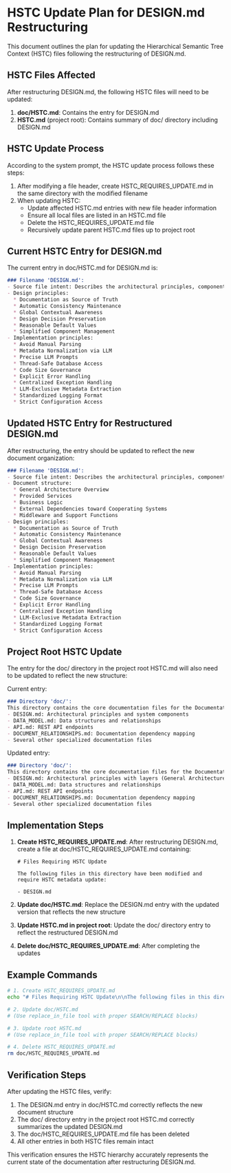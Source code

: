 # HSTC Update Plan for DESIGN.md Restructuring

This document outlines the plan for updating the Hierarchical Semantic Tree Context (HSTC) files following the restructuring of DESIGN.md.

## HSTC Files Affected

After restructuring DESIGN.md, the following HSTC files will need to be updated:

1. **doc/HSTC.md**: Contains the entry for DESIGN.md
2. **HSTC.md** (project root): Contains summary of doc/ directory including DESIGN.md

## HSTC Update Process

According to the system prompt, the HSTC update process follows these steps:

1. After modifying a file header, create HSTC_REQUIRES_UPDATE.md in the same directory with the modified filename
2. When updating HSTC:
   - Update affected HSTC.md entries with new file header information
   - Ensure all local files are listed in an HSTC.md file
   - Delete the HSTC_REQUIRES_UPDATE.md file
   - Recursively update parent HSTC.md files up to project root

## Current HSTC Entry for DESIGN.md

The current entry in doc/HSTC.md for DESIGN.md is:

```markdown
### Filename 'DESIGN.md':
- Source file intent: Describes the architectural principles, components, and design decisions for the Documentation-Based Programming system
- Design principles:
  * Documentation as Source of Truth
  * Automatic Consistency Maintenance
  * Global Contextual Awareness
  * Design Decision Preservation
  * Reasonable Default Values
  * Simplified Component Management
- Implementation principles:
  * Avoid Manual Parsing
  * Metadata Normalization via LLM
  * Precise LLM Prompts
  * Thread-Safe Database Access
  * Code Size Governance
  * Explicit Error Handling
  * Centralized Exception Handling
  * LLM-Exclusive Metadata Extraction
  * Standardized Logging Format
  * Strict Configuration Access
```

## Updated HSTC Entry for Restructured DESIGN.md

After restructuring, the entry should be updated to reflect the new document organization:

```markdown
### Filename 'DESIGN.md':
- Source file intent: Describes the architectural principles, components, and design decisions for the Documentation-Based Programming system
- Document structure:
  * General Architecture Overview
  * Provided Services
  * Business Logic
  * External Dependencies toward Cooperating Systems
  * Middleware and Support Functions
- Design principles:
  * Documentation as Source of Truth
  * Automatic Consistency Maintenance
  * Global Contextual Awareness
  * Design Decision Preservation
  * Reasonable Default Values
  * Simplified Component Management
- Implementation principles:
  * Avoid Manual Parsing
  * Metadata Normalization via LLM
  * Precise LLM Prompts
  * Thread-Safe Database Access
  * Code Size Governance
  * Explicit Error Handling
  * Centralized Exception Handling
  * LLM-Exclusive Metadata Extraction
  * Standardized Logging Format
  * Strict Configuration Access
```

## Project Root HSTC Update

The entry for the doc/ directory in the project root HSTC.md will also need to be updated to reflect the new structure:

Current entry:
```markdown
### Directory 'doc/':
This directory contains the core documentation files for the Documentation-Based Programming system. It includes architectural design documents, data models, API documentation, security information, and project guidelines. Key files include:
- DESIGN.md: Architectural principles and system components
- DATA_MODEL.md: Data structures and relationships
- API.md: REST API endpoints
- DOCUMENT_RELATIONSHIPS.md: Documentation dependency mapping
- Several other specialized documentation files
```

Updated entry:
```markdown
### Directory 'doc/':
This directory contains the core documentation files for the Documentation-Based Programming system. It includes architectural design documents, data models, API documentation, security information, and project guidelines. Key files include:
- DESIGN.md: Architectural principles with layers (General Architecture, Services, Business Logic, External Dependencies, Middleware)
- DATA_MODEL.md: Data structures and relationships
- API.md: REST API endpoints
- DOCUMENT_RELATIONSHIPS.md: Documentation dependency mapping
- Several other specialized documentation files
```

## Implementation Steps

1. **Create HSTC_REQUIRES_UPDATE.md**: After restructuring DESIGN.md, create a file at doc/HSTC_REQUIRES_UPDATE.md containing:
   ```
   # Files Requiring HSTC Update
   
   The following files in this directory have been modified and require HSTC metadata update:
   
   - DESIGN.md
   ```

2. **Update doc/HSTC.md**: Replace the DESIGN.md entry with the updated version that reflects the new structure

3. **Update HSTC.md in project root**: Update the doc/ directory entry to reflect the restructured DESIGN.md

4. **Delete doc/HSTC_REQUIRES_UPDATE.md**: After completing the updates

## Example Commands

```bash
# 1. Create HSTC_REQUIRES_UPDATE.md
echo "# Files Requiring HSTC Update\n\nThe following files in this directory have been modified and require HSTC metadata update:\n\n- DESIGN.md" > doc/HSTC_REQUIRES_UPDATE.md

# 2. Update doc/HSTC.md
# (Use replace_in_file tool with proper SEARCH/REPLACE blocks)

# 3. Update root HSTC.md
# (Use replace_in_file tool with proper SEARCH/REPLACE blocks)

# 4. Delete HSTC_REQUIRES_UPDATE.md
rm doc/HSTC_REQUIRES_UPDATE.md
```

## Verification Steps

After updating the HSTC files, verify:

1. The DESIGN.md entry in doc/HSTC.md correctly reflects the new document structure
2. The doc/ directory entry in the project root HSTC.md correctly summarizes the updated DESIGN.md
3. The doc/HSTC_REQUIRES_UPDATE.md file has been deleted
4. All other entries in both HSTC files remain intact

This verification ensures the HSTC hierarchy accurately represents the current state of the documentation after restructuring DESIGN.md.
